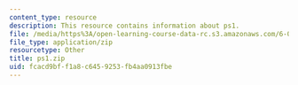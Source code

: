 ```yaml
---
content_type: resource
description: This resource contains information about ps1.
file: /media/https%3A/open-learning-course-data-rc.s3.amazonaws.com/6-006-introduction-to-algorithms-fall-2011/fcacd9bff1a8c6459253fb4aa0913fbe_ps1.zip
file_type: application/zip
resourcetype: Other
title: ps1.zip
uid: fcacd9bf-f1a8-c645-9253-fb4aa0913fbe
---
```

